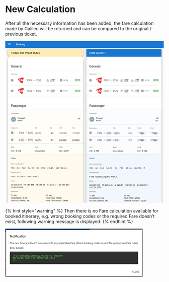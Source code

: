 # New Calculation

After all the necessary information has been added, the fare calculation made by Galileo will be returned and can be compared to the original / previous ticket.

![](../../.gitbook/assets/image%20%2891%29.png)

{% hint style="warning" %}
Then there is no Fare calculation available for booked itinerary, e.g. wrong booking codes or the required Fare doesn’t exist, following warning message is displayed:
{% endhint %}

![](../../.gitbook/assets/image%20%2872%29.png)

